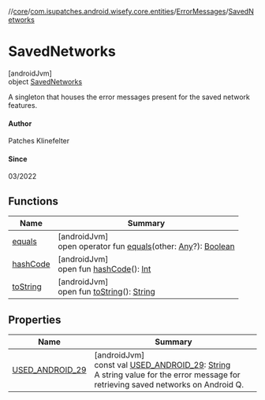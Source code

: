 //[core](../../../../index.md)/[com.isupatches.android.wisefy.core.entities](../../index.md)/[ErrorMessages](../index.md)/[SavedNetworks](index.md)

# SavedNetworks

[androidJvm]\
object [SavedNetworks](index.md)

A singleton that houses the error messages present for the saved network features.

#### Author

Patches Klinefelter

#### Since

03/2022

## Functions

| Name | Summary |
|---|---|
| [equals](../../../com.isupatches.android.wisefy.core.util/-sdk-util-impl/index.md#585090901%2FFunctions%2F1101426427) | [androidJvm]<br>open operator fun [equals](../../../com.isupatches.android.wisefy.core.util/-sdk-util-impl/index.md#585090901%2FFunctions%2F1101426427)(other: [Any](https://kotlinlang.org/api/latest/jvm/stdlib/kotlin/-any/index.html)?): [Boolean](https://kotlinlang.org/api/latest/jvm/stdlib/kotlin/-boolean/index.html) |
| [hashCode](../../../com.isupatches.android.wisefy.core.util/-sdk-util-impl/index.md#1794629105%2FFunctions%2F1101426427) | [androidJvm]<br>open fun [hashCode](../../../com.isupatches.android.wisefy.core.util/-sdk-util-impl/index.md#1794629105%2FFunctions%2F1101426427)(): [Int](https://kotlinlang.org/api/latest/jvm/stdlib/kotlin/-int/index.html) |
| [toString](../../../com.isupatches.android.wisefy.core.util/-sdk-util-impl/index.md#1616463040%2FFunctions%2F1101426427) | [androidJvm]<br>open fun [toString](../../../com.isupatches.android.wisefy.core.util/-sdk-util-impl/index.md#1616463040%2FFunctions%2F1101426427)(): [String](https://kotlinlang.org/api/latest/jvm/stdlib/kotlin/-string/index.html) |

## Properties

| Name | Summary |
|---|---|
| [USED_ANDROID_29](-u-s-e-d_-a-n-d-r-o-i-d_29.md) | [androidJvm]<br>const val [USED_ANDROID_29](-u-s-e-d_-a-n-d-r-o-i-d_29.md): [String](https://kotlinlang.org/api/latest/jvm/stdlib/kotlin/-string/index.html)<br>A string value for the error message for retrieving saved networks on Android Q. |
